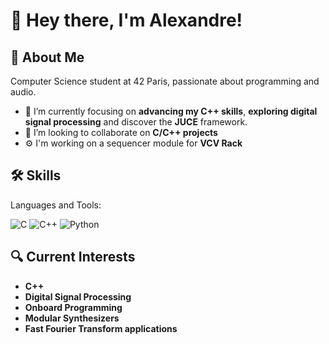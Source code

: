 # 👋 Hey there, I'm Alexandre!

## 🚀 About Me
Computer Science student at 42 Paris, passionate about programming and audio.

- 🌱 I’m currently focusing on **advancing my C++ skills**, **exploring digital signal processing** and discover the **JUCE** framework.
- 👯 I’m looking to collaborate on **C/C++ projects**
- ⚙️ I'm working on a sequencer module for **VCV Rack**

## 🛠️ Skills
Languages and Tools:

![C](https://img.shields.io/badge/-C-333333?style=flat&logo=c)
![C++](https://img.shields.io/badge/-C++-333333?style=flat&logo=c%2B%2B)
![Python](https://img.shields.io/badge/-Python-333333?style=flat&logo=python)

## 🔍 Current Interests
- **C++**
- **Digital Signal Processing**
- **Onboard Programming**
- **Modular Synthesizers**
- **Fast Fourier Transform applications**
